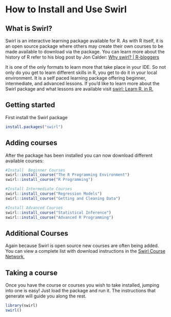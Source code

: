 How to Install and Use Swirl
================

## What is Swirl?

Swirl is an interactive learning package available for R. As with R
itself, it is an open source package where others may create their own
courses to be made available to download via the package. You can learn
more about the history of R refer to his blog post by Jon Calder: [Why
swirl? \| R-bloggers](https://www.r-bloggers.com/2017/01/why-swirl/)

It is one of the only formats to learn more that take place in your IDE.
So not only do you get to learn different skills in R, you get to do it
in your local environment. It is a self paced learning package offering
beginner, intermediate, and advanced lessons. If you’d like to learn
more about the Swirl package and what lessons are available visit
[swirl: Learn R, in R.](https://swirlstats.com/)

## Getting started

First install the Swirl package

``` r
install.packages("swirl")
```

## Adding courses

After the package has been installed you can now download different
available courses:

``` r
#Install  Beginner Courses 
swirl::install_course("The R Programming Environment") 
swirl::install_course("R Programming") 

#Install Intermediate Courses 
swirl::install_course("Regression Models") 
swirl::install_course("Getting and Cleaning Data") 

#Install Advanced Courses 
swirl::install_course("Statistical Inference") 
swirl::install_course("Advanced R Programming")
```

## Additional Courses

Again because Swirl is open source new courses are often being added.
You can view a complete list with download instructions in the [Swirl
Course Network](https://swirlstats.com/scn/title.html),

## Taking a course

Once you have the course or courses you wish to take installed, jumping
into one is easy! Just load the package and run it. The instructions
that generate will guide you along the rest.

``` r
library(swirl)
swirl()
```
